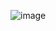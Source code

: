 ![image](https://user-images.githubusercontent.com/55327081/227961743-ec41d8ec-4135-455f-9862-f28fde129244.png)
